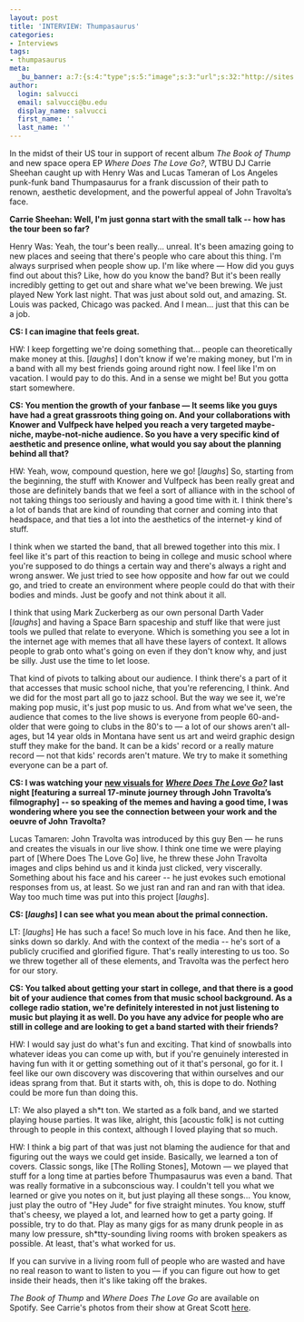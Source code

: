 ```yaml
---
layout: post
title: 'INTERVIEW: Thumpasaurus'
categories:
- Interviews
tags:
- thumpasaurus
meta:
  _bu_banner: a:7:{s:4:"type";s:5:"image";s:3:"url";s:32:"http://sites.bu.edu/wtbu/files/2019/03/DSC_7729.jpg";s:3:"alt";s:0:"";s:7:"post_id";s:4:"4034";s:4:"html";s:0:"";s:8:"position";s:12:"contentWidth";s:7:"caption";s:0:"";}
author:
  login: salvucci
  email: salvucci@bu.edu
  display_name: salvucci
  first_name: ''
  last_name: ''
---
```

In the midst of their US tour in support of recent album _The Book of Thump_ and new space opera EP _Where Does The Love Go?_, WTBU DJ Carrie Sheehan caught up with Henry Was and Lucas Tameran of Los Angeles punk-funk band Thumpasaurus for a frank discussion of their path to renown, aesthetic development, and the powerful appeal of John Travolta’s face.  

**Carrie Sheehan: Well, I'm just gonna start with the small talk -- how has the tour been so far?**

Henry Was: Yeah, the tour's been really... unreal. It's been amazing going to new places and seeing that there's people who care about this thing. I'm always surprised when people show up. I'm like where — How did you guys find out about this? Like, how do you know the band? But it's been really incredibly getting to get out and share what we've been brewing. We just played New York last night. That was just about sold out, and amazing. St. Louis was packed, Chicago was packed. And I mean... just that this can be a job.

**CS: I can imagine that feels great.**

HW: I keep forgetting we're doing something that... people can theoretically make money at this. \[_laughs_\] I don't know if we're making money, but I'm in a band with all my best friends going around right now. I feel like I'm on vacation. I would pay to do this. And in a sense we might be! But you gotta start somewhere.

**CS: You mention the growth of your fanbase — It seems like you guys have had a great grassroots thing going on. And your collaborations with Knower and Vulfpeck have helped you reach a very targeted maybe-niche, maybe-not-niche audience. So you have a very specific kind of aesthetic and presence online, what would you say about the planning behind all that?**

HW: Yeah, wow, compound question, here we go! \[_laughs_\] So, starting from the beginning, the stuff with Knower and Vulfpeck has been really great and those are definitely bands that we feel a sort of alliance with in the school of not taking things too seriously and having a good time with it. I think there's a lot of bands that are kind of rounding that corner and coming into that headspace, and that ties a lot into the aesthetics of the internet-y kind of stuff.

I think when we started the band, that all brewed together into this mix. I feel like it's part of this reaction to being in college and music school where you're supposed to do things a certain way and there's always a right and wrong answer. We just tried to see how opposite and how far out we could go, and tried to create an environment where people could do that with their bodies and minds. Just be goofy and not think about it all.

I think that using Mark Zuckerberg as our own personal Darth Vader \[_laughs_\] and having a Space Barn spaceship and stuff like that were just tools we pulled that relate to everyone. Which is something you see a lot in the internet age with memes that all have these layers of context. It allows people to grab onto what's going on even if they don't know why, and just be silly. Just use the time to let loose.

That kind of pivots to talking about our audience. I think there's a part of it that accesses that music school niche, that you're referencing, I think. And we did for the most part all go to jazz school. But the way we see it, we're making pop music, it's just pop music to us. And from what we've seen, the audience that comes to the live shows is everyone from people 60-and-older that were going to clubs in the 80's to — a lot of our shows aren't all-ages, but 14 year olds in Montana have sent us art and weird graphic design stuff they make for the band. It can be a kids' record or a really mature record — not that kids' records aren't mature. We try to make it something everyone can be a part of.

**CS: I was watching your** [**new visuals for**](https://www.youtube.com/watch?v=CBc9uL4n6S0) [**_Where Does The Love Go?_**](https://www.youtube.com/watch?v=CBc9uL4n6S0) **last night \[featuring a surreal 17-minute journey through John Travolta’s filmography\] -- so speaking of the memes and having a good time, I was wondering where you see the connection between your work and the oeuvre of John Travolta?**

Lucas Tamaren: John Travolta was introduced by this guy Ben — he runs and creates the visuals in our live show. I think one time we were playing part of \[Where Does The Love Go\] live, he threw these John Travolta images and clips behind us and it kinda just clicked, very viscerally. Something about his face and his career -- he just evokes such emotional responses from us, at least. So we just ran and ran and ran with that idea. Way too much time was put into this project \[_laughs_\].

**CS: \[_laughs_\] I can see what you mean about the primal connection.**

LT: \[_laughs_\] He has such a face! So much love in his face. And then he like, sinks down so darkly. And with the context of the media -- he's sort of a publicly crucified and glorified figure. That's really interesting to us too. So we threw together all of these elements, and Travolta was the perfect hero for our story.

**CS: You talked about getting your start in college, and that there is a good bit of your audience that comes from that music school background. As a college radio station, we're definitely interested in not just listening to music but playing it as well. Do you have any advice for people who are still in college and are looking to get a band started with their friends?**

HW: I would say just do what's fun and exciting. That kind of snowballs into whatever ideas you can come up with, but if you're genuinely interested in having fun with it or getting something out of it that's personal, go for it. I feel like our own discovery was discovering that within ourselves and our ideas sprang from that. But it starts with, oh, this is dope to do. Nothing could be more fun than doing this.

LT: We also played a sh\*t ton. We started as a folk band, and we started playing house parties. It was like, alright, this \[acoustic folk\] is not cutting through to people in this context, although I loved playing that so much.

HW: I think a big part of that was just not blaming the audience for that and figuring out the ways we could get inside. Basically, we learned a ton of covers. Classic songs, like \[The Rolling Stones\], Motown — we played that stuff for a long time at parties before Thumpasaurus was even a band. That was really formative in a subconscious way. I couldn't tell you what we learned or give you notes on it, but just playing all these songs... You know, just play the outro of "Hey Jude" for five straight minutes. You know, stuff that's cheesy, we played a lot, and learned how to get a party going. If possible, try to do that. Play as many gigs for as many drunk people in as many low pressure, sh\*tty-sounding living rooms with broken speakers as possible. At least, that's what worked for us. 

If you can survive in a living room full of people who are wasted and have no real reason to want to listen to you — if you can figure out how to get inside their heads, then it's like taking off the brakes.

_The Book of Thump_ and _Where Does The Love Go_ are available on Spotify. See Carrie's photos from their show at Great Scott [here](http://sites.bu.edu/wtbu/2019/03/21/photos-thumpasaurus-great-scott-3-8/).